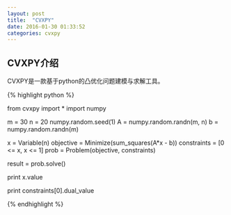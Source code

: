 ```yaml
---
layout: post
title:  "CVXPY"
date: 2016-01-30 01:33:52
categories: cvxpy
---
```

## CVXPY介绍
CVXPY是一款基于python的凸优化问题建模与求解工具。

{% highlight python %}

from cvxpy import *
import numpy

m = 30
n = 20
numpy.random.seed(1)
A = numpy.random.randn(m, n)
b = numpy.random.randn(m)


x = Variable(n)
objective = Minimize(sum_squares(A*x - b))
constraints = [0 <= x, x <= 1]
prob = Problem(objective, constraints)


result = prob.solve()

print x.value

print constraints[0].dual_value

{% endhighlight %}